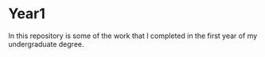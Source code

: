# Year1

In this repository is some of the work that I completed in the first year of my undergraduate degree. 
